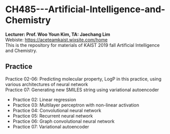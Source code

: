 # CH485---Artificial-Intelligence-and-Chemistry
**Lecturer: Prof. Woo Youn Kim,  TA: Jaechang Lim**  
Webiste: https://aceteamkaist.wixsite.com/home  
This is the repository for materials of KAIST 2019 fall Artificial Intelligence and Chemistry.  

## Practice
Practice 02-06: Predicting molecular property, LogP in this practice, using various architectures of neural network  
Practice 07: Generating new SMILES string using variational autoencoder
* Practice 02: Linear regression
* Practice 03: Multilayer perceptron with non-linear activation
* Practice 04: Convolutional neural network
* Practice 05: Recurrent neural network
* Practice 06: Graph convolutional neural network
* Practice 07: Variational autoencoder
